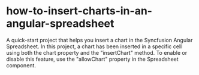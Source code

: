 # how-to-insert-charts-in-an-angular-spreadsheet
A quick-start project that helps you insert a chart in the Syncfusion Angular Spreadsheet. In this project, a chart has been inserted in a specific cell using both the chart property and the "insertChart" method. To enable or disable this feature, use the "allowChart" property in the Spreadsheet component.
